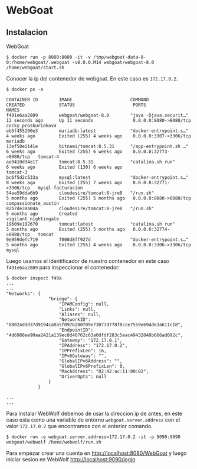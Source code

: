 # WebGoat

## Instalacion

WebGoat

```
$ docker run -p 8080:8080 -it -v /tmp/webgoat-data-8-0:/home/webgoat/.webgoat -v8.0.0.M14 webgoat/webgoat-8.0 /home/webgoat/start.sh
```

Conocer la ip del contenedor de webgoat. En este caso es `172.17.0.2`.

```
$ docker ps -a

CONTAINER ID        IMAGE                      COMMAND                  CREATED             STATUS                      PORTS                     NAMES
f491e6aa2809        webgoat/webgoat-8.0        "java -Djava.securit…"   12 seconds ago      Up 11 seconds               0.0.0.0:8080->8080/tcp    cocky_proskuriakova
eb5f455290e3        mariadb:latest             "docker-entrypoint.s…"   4 weeks ago         Exited (255) 4 weeks ago    0.0.0.0:3307->3306/tcp    mariadb
13ef50e1141e        bitnami/tomcat:8.5.31      "/app-entrypoint.sh …"   6 weeks ago         Exited (255) 6 weeks ago    0.0.0.0:32773->8080/tcp   tomcat-4
aa9410d34e17        tomcat:8.5.31              "catalina.sh run"        6 weeks ago         Exited (130) 6 weeks ago                              tomcat-3
bc6f5d2c533a        mysql:latest               "docker-entrypoint.s…"   8 weeks ago         Exited (255) 7 weeks ago    0.0.0.0:32771->3306/tcp   mysql-facturacion
54aa59dda6b9        cloudesire/tomcat:8-jre8   "/run.sh"                5 months ago        Exited (255) 5 months ago   0.0.0.0:8080->8080/tcp    compassionate_austin
82b7de38a04a        cloudesire/tomcat:8-jre8   "/run.sh"                5 months ago        Created                                               vigilant_nightingale
19609e102670        tomcat:latest              "catalina.sh run"        5 months ago        Exited (255) 5 months ago   0.0.0.0:32774->8080/tcp   tomcat
9e959defc719        f008d8ff927d               "docker-entrypoint.s…"   5 months ago        Exited (255) 4 weeks ago    0.0.0.0:3306->3306/tcp    mysql
```

Luego usamos el identificador de nuestro contenedor en este caso `f491e6aa2809` para inspeccionar el contenedor:
```
$ docker inspect f49a
...
...
"Networks": {
                "bridge": {
                    "IPAMConfig": null,
                    "Links": null,
                    "Aliases": null,
                    "NetworkID": "88024ddd37d9194ca0a5f0976280f09e73077d778f8cce7559e694de3a611c18",
                    "EndpointID": "4d6988ee90aa2421a139ec8d46762c63a0dfdf283c5eac49432048b666ad092c",
                    "Gateway": "172.17.0.1",
                    "IPAddress": "172.17.0.2",
                    "IPPrefixLen": 16,
                    "IPv6Gateway": "",
                    "GlobalIPv6Address": "",
                    "GlobalIPv6PrefixLen": 0,
                    "MacAddress": "02:42:ac:11:00:02",
                    "DriverOpts": null
                }
            }

...
...
```


Para instalar WebWolf debemos de usar la direccion ip de antes, en este caso esta como una variable de entorno `webgoat.server.address` con el valor `172.17.0.2` que encontramos con el anterior comando.

```
$ docker run -e webgoat.server.address=172.17.0.2 -it -p 9090:9090 webgoat/webwolf /home/webwolf/run.sh
```

Para empezar crear una cuenta en [http://localhost:8080/WebGoat](http://localhost:8080/WebGoat) y luego iniciar sesion en WebWolf [http://localhost:9090/login](http://localhost:9090/login)
